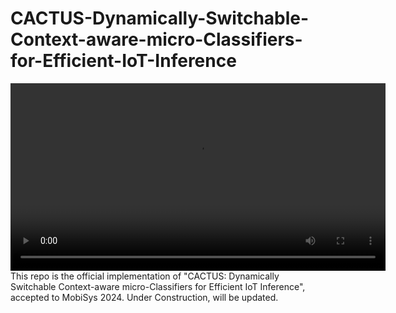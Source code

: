 # CACTUS-Dynamically-Switchable-Context-aware-micro-Classifiers-for-Efficient-IoT-Inference


<div align="center">
  <video width="600" controls>
    <source src="https://github.com/mmehdirk/CACTUS-Dynamically-Switchable-Context-aware-micro-Classifiers-for-Efficient-IoT-Inference/assets/128183766/15e94f48-f858-47ac-8438-3d7d7df7acc6" type="video/mp4">
    Your browser does not support the video tag.
  </video>
</div>
This repo is the official implementation of "CACTUS: Dynamically Switchable Context-aware micro-Classifiers for Efficient IoT Inference", accepted to MobiSys 2024.
Under Construction, will be updated.
